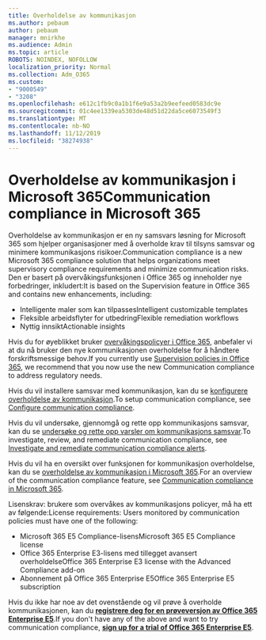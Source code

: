 ```yaml
---
title: Overholdelse av kommunikasjon
ms.author: pebaum
author: pebaum
manager: mnirkhe
ms.audience: Admin
ms.topic: article
ROBOTS: NOINDEX, NOFOLLOW
localization_priority: Normal
ms.collection: Adm_O365
ms.custom:
- "9000549"
- "3208"
ms.openlocfilehash: e612c1fb9c0a1b1f6e9a53a2b9eefeed0583dc9e
ms.sourcegitcommit: 01c4ee1339ea5303de48d51d22da5ce6073549f3
ms.translationtype: MT
ms.contentlocale: nb-NO
ms.lasthandoff: 11/12/2019
ms.locfileid: "38274938"
---
```

# <a name="communication-compliance-in-microsoft-365"></a><span data-ttu-id="19507-102">Overholdelse av kommunikasjon i Microsoft 365</span><span class="sxs-lookup"><span data-stu-id="19507-102">Communication compliance in Microsoft 365</span></span>

<span data-ttu-id="19507-103">Overholdelse av kommunikasjon er en ny samsvars løsning for Microsoft 365 som hjelper organisasjoner med å overholde krav til tilsyns samsvar og minimere kommunikasjons risikoer.</span><span class="sxs-lookup"><span data-stu-id="19507-103">Communication compliance is a new Microsoft 365 compliance solution that helps organizations meet supervisory compliance requirements and minimize communication risks.</span></span> <span data-ttu-id="19507-104">Den er basert på overvåkingsfunksjonen i Office 365 og inneholder nye forbedringer, inkludert:</span><span class="sxs-lookup"><span data-stu-id="19507-104">It is based on the Supervision feature in Office 365 and contains new enhancements, including:</span></span>

- <span data-ttu-id="19507-105">Intelligente maler som kan tilpasses</span><span class="sxs-lookup"><span data-stu-id="19507-105">Intelligent customizable templates</span></span>
- <span data-ttu-id="19507-106">Fleksible arbeidsflyter for utbedring</span><span class="sxs-lookup"><span data-stu-id="19507-106">Flexible remediation workflows</span></span>
- <span data-ttu-id="19507-107">Nyttig innsikt</span><span class="sxs-lookup"><span data-stu-id="19507-107">Actionable insights</span></span>

<span data-ttu-id="19507-108">Hvis du for øyeblikket bruker [overvåkingspolicyer i Office 365](https://docs.microsoft.com/microsoft-365/compliance/supervision-policies), anbefaler vi at du nå bruker den nye kommunikasjonen overholdelse for å håndtere forskriftsmessige behov.</span><span class="sxs-lookup"><span data-stu-id="19507-108">If you currently use [Supervision policies in Office 365](https://docs.microsoft.com/microsoft-365/compliance/supervision-policies), we recommend that you now use the new Communication compliance to address regulatory needs.</span></span>

<span data-ttu-id="19507-109">Hvis du vil installere samsvar med kommunikasjon, kan du se [konfigurere overholdelse av kommunikasjon](https://docs.microsoft.com/microsoft-365/compliance/communication-compliance-configure).</span><span class="sxs-lookup"><span data-stu-id="19507-109">To setup communication compliance, see [Configure communication compliance](https://docs.microsoft.com/microsoft-365/compliance/communication-compliance-configure).</span></span>

<span data-ttu-id="19507-110">Hvis du vil undersøke, gjennomgå og rette opp kommunikasjons samsvar, kan du se [undersøke og rette opp varsler om kommunikasjons samsvar](https://docs.microsoft.com/microsoft-365/compliance/communication-compliance-investigate-remediate).</span><span class="sxs-lookup"><span data-stu-id="19507-110">To investigate, review, and remediate communication compliance, see [Investigate and remediate communication compliance alerts](https://docs.microsoft.com/microsoft-365/compliance/communication-compliance-investigate-remediate).</span></span>

<span data-ttu-id="19507-111">Hvis du vil ha en oversikt over funksjonen for kommunikasjon overholdelse, kan du se [overholdelse av kommunikasjon i Microsoft 365](https://docs.microsoft.com/microsoft-365/compliance/communication-compliance).</span><span class="sxs-lookup"><span data-stu-id="19507-111">For an overview of the communication compliance feature, see [Communication compliance in Microsoft 365](https://docs.microsoft.com/microsoft-365/compliance/communication-compliance).</span></span>

<span data-ttu-id="19507-112">Lisenskrav: brukere som overvåkes av kommunikasjons policyer, må ha ett av følgende:</span><span class="sxs-lookup"><span data-stu-id="19507-112">License requirements: Users monitored by communication policies must have one of the following:</span></span>

- <span data-ttu-id="19507-113">Microsoft 365 E5 Compliance-lisens</span><span class="sxs-lookup"><span data-stu-id="19507-113">Microsoft 365 E5 Compliance license</span></span>
- <span data-ttu-id="19507-114">Office 365 Enterprise E3-lisens med tillegget avansert overholdelse</span><span class="sxs-lookup"><span data-stu-id="19507-114">Office 365 Enterprise E3 license with the Advanced Compliance add-on</span></span>
- <span data-ttu-id="19507-115">Abonnement på Office 365 Enterprise E5</span><span class="sxs-lookup"><span data-stu-id="19507-115">Office 365 Enterprise E5 subscription</span></span>

<span data-ttu-id="19507-116">Hvis du ikke har noe av det ovenstående og vil prøve å overholde kommunikasjonen, kan du **[registrere deg for en prøveversjon av Office 365 Enterprise E5](https://go.microsoft.com/fwlink/p/?LinkID=698279)**.</span><span class="sxs-lookup"><span data-stu-id="19507-116">If you don't have any of the above and want to try communication compliance, **[sign up for a trial of Office 365 Enterprise E5](https://go.microsoft.com/fwlink/p/?LinkID=698279)**.</span></span>